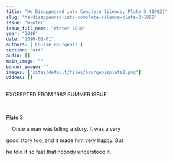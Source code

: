 ```yaml
---
title: "He Disappeared into Complete Silence, Plate 3 (1982)"
slug: "he-disappeared-into-complete-silence-plate-3-1982"
issue: "Winter"
issue_full_name: "Winter 2016"
year: "2016"
date: "2016-01-01"
authors: ['Louise Bourgeois']
section: "art"
audio: []
main_image: ""
banner_image: ""
images: ['sites/default/files/bourgeoisplate2.png']
videos: []
---
```

EXCERPTED FROM 1982 SUMMER ISSUE

  

 Plate 3

     Once a man was telling a story. It was a very

 good story too, and it made him very happy. But

 he told it so fast that nobody understood it. 

